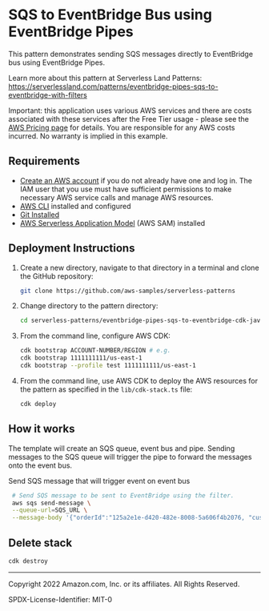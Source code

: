# SQS to EventBridge Bus using EventBridge Pipes

This pattern demonstrates sending SQS messages directly to EventBridge bus using EventBridge Pipes.

Learn more about this pattern at Serverless Land Patterns: https://serverlessland.com/patterns/eventbridge-pipes-sqs-to-eventbridge-with-filters

Important: this application uses various AWS services and there are costs associated with these services after the Free Tier usage - please see the [AWS Pricing page](https://aws.amazon.com/pricing/) for details. You are responsible for any AWS costs incurred. No warranty is implied in this example.

## Requirements

- [Create an AWS account](https://portal.aws.amazon.com/gp/aws/developer/registration/index.html) if you do not already have one and log in. The IAM user that you use must have sufficient permissions to make necessary AWS service calls and manage AWS resources.
- [AWS CLI](https://docs.aws.amazon.com/cli/latest/userguide/install-cliv2.html) installed and configured
- [Git Installed](https://git-scm.com/book/en/v2/Getting-Started-Installing-Git)
- [AWS Serverless Application Model](https://docs.aws.amazon.com/serverless-application-model/latest/developerguide/serverless-sam-cli-install.html) (AWS SAM) installed

## Deployment Instructions

1. Create a new directory, navigate to that directory in a terminal and clone the GitHub repository:
   ```bash
   git clone https://github.com/aws-samples/serverless-patterns
   ```
2. Change directory to the pattern directory:
   ```bash
   cd serverless-patterns/eventbridge-pipes-sqs-to-eventbridge-cdk-java
   ```

3. From the command line, configure AWS CDK:
   ```bash
   cdk bootstrap ACCOUNT-NUMBER/REGION # e.g.
   cdk bootstrap 1111111111/us-east-1
   cdk bootstrap --profile test 1111111111/us-east-1
   ```
4. From the command line, use AWS CDK to deploy the AWS resources for the pattern as specified in the `lib/cdk-stack.ts` file:
   ```bash
   cdk deploy
   ```

## How it works

The template will create an SQS queue, event bus and pipe. Sending messages to the SQS queue will trigger the pipe to forward the messages onto the event bus.

Send SQS message that will trigger event on event bus

```sh
 # Send SQS message to be sent to EventBridge using the filter.
 aws sqs send-message \
 --queue-url=SQS_URL \
 --message-body '{"orderId":"125a2e1e-d420-482e-8008-5a606f4b2076, "customerId": "a48516db-66aa-4dbc-bb66-a7f058c5ec24", "type": "NEW"}'
```

## Delete stack

```bash
cdk destroy
```

---

Copyright 2022 Amazon.com, Inc. or its affiliates. All Rights Reserved.

SPDX-License-Identifier: MIT-0
